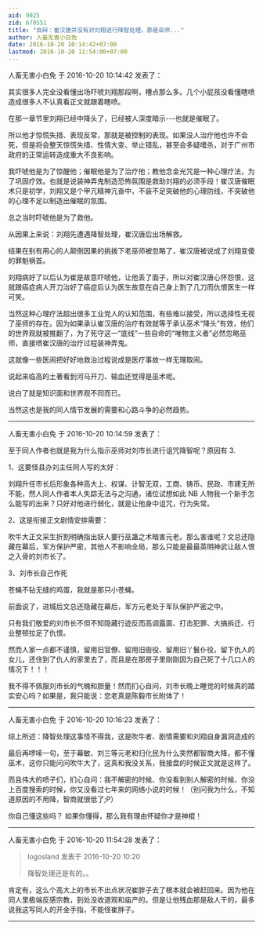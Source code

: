 ```yaml
---
aid: 9025
zid: 670551
title: "自辩：崔汉唐并没有对刘翔进行降智处理。那是巫师..."
author: 人畜无害小白免
date: 2016-10-20 10:14:42+07:00
lastmod: 2016-10-20 11:54:00+07:00
---
```


人畜无害小白免 于 2016-10-20 10:14:42 发表了：

其实很多人完全没看懂出场吓唬刘翔那段啊，槽点那么多。几个小屁孩没看懂瞎喷造成很多人不认真看正文就跟着瞎喷。

在那一章节里刘翔已经中降头了，已经被人深度暗示---也就是催眠了。

所以他才惊慌失措、表现反常，那就是被控制的表现。如果没人治疗他也许不会死，但是将会整天惊慌失措、性情大变、举止错乱，甚至会多疑嗜杀，对于广州市政府的正常运转造成重大不良影响。

我吓唬他是为了惊醒他；催眠他是为了治疗他；教他念金光咒是一种心理疗法，为了巩固疗效。也就是说装神弄鬼制造恐怖氛围是救助刘翔的必须手段！崔汉唐催眠术只是初学，刘翔又是个甲亢精神亢奋中，不装不足突破他的心理防线，不突破他的心理不足以制造出催眠的氛围。

总之当时吓唬他是为了救他。

从因果上来说：刘翔先遭遇降智处理，崔汉唐后出场解救。

结果在别有用心的人颠倒因果的挑拨下老巫师被忽略了，崔汉唐被说成了刘翔变傻的罪魁祸首。

刘翔病好了以后认为崔是故意吓唬他，让他丢了面子，所以对崔汉唐心怀怨恨，这就跟癌症病人开刀治好了癌症后认为医生故意在自己身上割了几刀而仇恨医生一样可笑。

当然这种心理疗法超出很多工业党人的认知范围，有些难以接受，所以选择性无视了巫师的存在。因为如果承认崔汉唐的治疗有效就等于承认巫术“降头”有效，他们的世界观就被推翻了，为了死守这一“底线”一些自命的“唯物主义者”必然忽略巫师，直接喷崔汉唐的治疗过程装神弄鬼。

这就像一些医闹把好好地救治过程说成是医疗事故一样无理取闹。

说起来临高的土著看到河马开刀、输血还觉得是巫术呢。

说白了就是知识面和世界观不同而已。

当然这也是我的同人情节发展的需要和心路斗争的必然趋势。

---

人畜无害小白免 于 2016-10-20 10:14:59 发表了：

至于同人作者也就是我为什么指示巫师对刘市长进行诅咒降智呢？原因有 3.

1、这要怪县办刘主任同人写的太好：

刘翔升任市长后形象各种高大上、权谋、计智无双，工商、铸币、民政、市建无所不能，然人同人作者本人失踪无法与之沟通，诸位试想如此 NB 人物我一个新手怎么能写的出来？只好对他进行弱化，就是让他身中诅咒，行为失常。

2、这是衔接正文剧情安排需要：

吹牛大正文采生折割明确指出妖人要行巫蛊之术暗害元老。那么害谁呢？文总还隐藏在幕后，军方保护严密，其他人不影响全局，那么只能是最最英明神武让敌人恨之入骨的刘市长了。

3、刘市长自己作死

苍蝇不钻无缝的鸡蛋，我就是那只小苍蝇。

前面说了，进城后文总还隐藏在幕后，军方元老处于军队保护严密之中。

只有我们敬爱的刘市长不但不知隐藏行迹反而高调露面、打击犯罪、大搞拆迁、行业整顿拉足了仇恨。

然而人家一点都不谨慎，留用旧官僚、留用旧衙役、留用旧丫鬟仆役，留下仇人的女儿，还住到了仇人的家里去了，而且是在那房子里刚刚因为自己死了十几口人的情况下！！！

我不得不佩服刘市长的气魄和胆量！然而扪心自问，刘市长晚上睡觉的时候真的踏实安心吗？如果是，我只能说：您老真是陈毅市长附体了！

---

人畜无害小白免 于 2016-10-20 10:16:23 发表了：

综上所述：降智处理这事怪不得我，这是吹牛者、剧情需要和刘翔自身漏洞造成的

最后再啰嗦一句，至于幕敏、刘三等元老和归化民为什么突然都智商大降，都不懂巫术，这你只能问问吹牛大了，这真和我没关系，我接盘的时候正文就是这样了。

而且伟大的喷子们，扪心自问：我不解密的时候、你没看到别人解密的时候、你没上百度搜索的时候，你又没看过七年来的网络小说的时候！（别问我为什么，不知道原因的不用降，智商就很低了;P）

你自己懂这些吗？
如果你懂得，那么我有理由怀疑你才是神棍！

---

人畜无害小白免 于 2016-10-20 11:54:28 发表了：

> logosland 发表于 2016-10-20 10:20
>
> 降智处理还是有的。。

肯定有，这么个高大上的市长不出点状况崔胖子去了根本就会被赶回来。因为他在同人里极端反感宗教，到处没收道观和庙产的。但是让他残血那是敌人干的，最多说我这写同人的开金手指，不能怪崔胖子。

---
